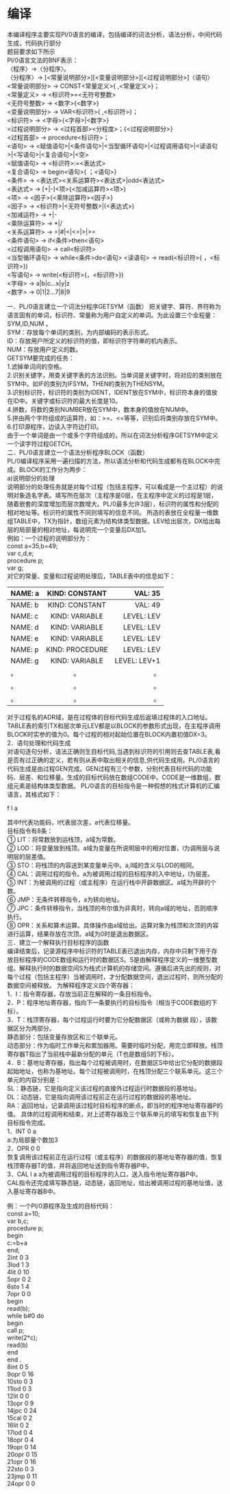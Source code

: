 # 编译

本编译程序主要实现Pl/0语言的编译，包括编译的词法分析，语法分析，中间代码生成，代码执行部分  
题目要求如下所示  
Pl/0语言文法的BNF表示：  
〈程序〉→〈分程序〉。  
〈分程序〉→ [<常量说明部分>][<变量说明部分>][<过程说明部分>]〈语句〉  
 <常量说明部分> → CONST<常量定义>{ ,<常量定义>}；  
 <常量定义> → <标识符>=<无符号整数>  
 <无符号整数> → <数字>{<数字>}  
 <变量说明部分> → VAR<标识符>{ ,<标识符>}；  
 <标识符> → <字母>{<字母>|<数字>}  
 <过程说明部分> → <过程首部><分程度>；{<过程说明部分>}  
 <过程首部> → procedure<标识符>；  
 <语句> → <赋值语句>|<条件语句>|<当型循环语句>|<过程调用语句>|<读语句>|<写语句>|<复合语句>|<空>  
 <赋值语句> → <标识符>:=<表达式>  
 <复合语句> → begin<语句>{ ；<语句>}<end>  
 <条件> → <表达式><关系运算符><表达式>|odd<表达式>  
 <表达式> → [+|-]<项>{<加减运算符><项>}  
 <项> → <因子>{<乘除运算符><因子>}  
 <因子> → <标识符>|<无符号整数>|(<表达式>)  
 <加减运符> → +|-  
 <乘除运算符> → *|/  
 <关系运算符> → =|#|<|<=|>|>=  
 <条件语句> → if<条件>then<语句>  
 <过程调用语句> → call<标识符>  
 <当型循环语句> → while<条件>do<语句> 
 <读语句> → read(<标识符>{ ，<标识符>})  
 <写语句> → write(<标识符>{，<标识符>})  
 <字母> → a|b|c…x|y|z  
 <数字> → 0|1|2…7|8|9  

一．PL/0语言建立一个词法分程序GETSYM（函数） 
把关键字、算符、界符称为语言固有的单词，标识符、常量称为用户自定义的单词。为此设置三个全程量：SYM,ID,NUM 。  
 SYM：存放每个单词的类别，为内部编码的表示形式。  
 ID：存放用户所定义的标识符的值，即标识符字符串的机内表示。  
 NUM：存放用户定义的数。  
 GETSYM要完成的任务：  
1.滤掉单词间的空格。  
2.识别关键字，用查关键字表的方法识别。当单词是关键字时，将对应的类别放在SYM中。如IF的类别为IFSYM，THEN的类别为THENSYM。  
3.识别标识符，标识符的类别为IDENT，IDENT放在SYM中，标识符本身的值放在ID中。关键字或标识符的最大长度是10。  
4.拼数，将数的类别NUMBER放在SYM中，数本身的值放在NUM中。  
5.拼由两个字符组成的运算符，如：>=、<=等等，识别后将类别存放在SYM中。  
6.打印源程序，边读入字符边打印。  
由于一个单词是由一个或多个字符组成的，所以在词法分析程序GETSYM中定义一个读字符过程GETCH。  
二．PL/0语言建立一个语法分析程序BLOCK（函数）  
PL/0编译程序采用一遍扫描的方法，所以语法分析和代码生成都有在BLOCK中完成。BLOCK的工作分为两步：  
a)说明部分的处理  
说明部分的处理任务就是对每个过程（包括主程序，可以看成是一个主过程）的说明对象造名字表。填写所在层次（主程序是0层，在主程序中定义的过程是1层，随着嵌套的深度增加而层次数增大。PL/0最多允许3层），标识符的属性和分配的相对地址等。标识符的属性不同则填写的信息不同。
所造的表放在全程量一维数组TABLE中，TX为指针，数组元素为结构体类型数据。LEV给出层次，DX给出每层的局部量的相对地址，每说明完一个变量后DX加1。  
例如：一个过程的说明部分为：  
  const a=35,b=49;  
  var c,d,e;  
  procedure p;  
var g;  
对它的常量、变量和过程说明处理后，TABLE表中的信息如下：  

NAME: a|KIND: CONSTANT|VAL: 35
:----|:-----:|-----:
NAME: b|KIND: CONSTANT|VAL: 49
NAME: c|KIND: VARIABLE|LEVEL: LEV|ADR: DX
NAME: d|KIND: VARIABLE|LEVEL: LEV|ADR: DX+1
NAME: e|KIND: VARIABLE|LEVEL: LEV|ADR: DX+2
NAME: p|KIND: PROCEDURE|LEVEL: LEV|ADR: 
NAME: g|KIND: VARIABLE|LEVEL: LEV+1|ADR: DX
。|。|。|。
。|。|。|。
。|。|。|。

对于过程名的ADR域，是在过程体的目标代码生成后返填过程体的入口地址。  
TABLE表的索引TX和层次单元LEV都是以BLOCK的参数形式出现，在主程序调用BLOCK时实参的值为0。每个过程的相对起始位置在BLOCK内置初值DX=3。  
2．语句处理和代码生成     
对语句逐句分析，语法正确则生目标代码,当遇到标识符的引用则去查TABLE表,看是否有过正确的定义，若有则从表中取出相关的信息,供代码生成用。PL/0语言的代码生成是由过程GEN完成。GEN过程有三个参数，分别代表目标代码的功能码、层差、和位移量。生成的目标代码放在数组CODE中。CODE是一维数组，数组元素是结构体类型数据。
PL/0语言的目标指令是一种假想的栈式计算机的汇编语言，其格式如下： 

f  l  a  

其中f代表功能码，l代表层次差，a代表位移量。  
目标指令有8条：  
① LIT：将常数放到运栈顶，a域为常数。  
② LOD：将变量放到栈顶。a域为变量在所说明层中的相对位置，l为调用层与说明层的层差值。  
③ STO：将栈顶的内容送到某变量单元中。a,l域的含义与LOD的相同。  
④ CAL：调用过程的指令。a为被调用过程的目标程序的入中地址，l为层差。  
⑤ INT：为被调用的过程（或主程序）在运行栈中开辟数据区。a域为开辟的个数。  
⑥ JMP：无条件转移指令，a为转向地址。  
⑦ JPC：条件转移指令，当栈顶的布尔值为非真时，转向a域的地址，否则顺序执行。  
⑧ OPR：关系和算术运算。具体操作由a域给出。运算对象为栈顶和次顶的内容进行运算，结果存放在次顶。a域为0时是退出数据区。  
三．建立一个解释执行目标程序的函数  
编译结束后，记录源程序中标识符的TABLE表已退出内存，内存中只剩下用于存放目标程序的CODE数组和运行时的数据区S。S是由解释程序定义的一维整型数组。解释执行时的数据空间S为栈式计算机的存储空间。遵循后进先出的规则，对每个过程（包括主程序）当被调用时，才分配数据空间，退出过程时，则所分配的数据空间被释放。
为解释程序定义四个寄存器：  
1．I：指令寄存器，存放当前正在解释的一条目标指令。  
2．P：程序地址寄存器，指向下一条要执行的目标指令（相当于CODE数组的下标）。  
3．T：栈顶寄存器，每个过程运行时要为它分配数据区（或称为数据   段），该数据区分为两部分。  
静态部分：包括变量存放区和三个联单元。  
动态部分：作为临时工作单元和累加器用。需要时临时分配，用完立即释放。栈顶寄存器T指出了当前栈中最新分配的单元（T也是数组S的下标）。  
4．B：基地址寄存器，指出每个过程被调用时，在数据区S中给出它分配的数据段起始地址，也称为基地址。每个过程被调用时，在栈顶分配三个联系单元。这三个单元的内容分别是：  
SL：静态链，它是指向定义该过程的直接外过程运行时数据段的基地址。  
DL：动态链，它是指向调用该过程前正在运行过程的数据段的基地址。  
RA：返回地址，记录调用该过程时目标程序的断点，即当时的程序地址寄存器P的值。 
        具体的过程调用和结束，对上述寄存器及三个联系单元的填写和恢复由下列目标指令完成。  
1．INT  0  a  
a:为局部量个数加3  
2．OPR  0  0  
恢复调用该过程前正在运行过程（或主程序）的数据段的基地址寄存器的值，恢复栈顶寄存器T的值，并将返回地址送到指令寄存器P中。  
3．CAL  l  a 
a为被调用过程的目标程序的入口，送入指令地址寄存器P中。  
CAL指令还完成填写静态链，动态链，返回地址，给出被调用过程的基地址值，送入基址寄存器B中。  
   
 例：一个Pl/0源程序及生成的目标代码：  
const a=10;  
var b,c;  
procedure p;  
begin  
  c:=b+a  
end;  
2int  0  3  
3lod  1  3  
4lit   0  10  
5opr  0  2  
6sto  1  4  
7opr  0  0  
begin  
  read(b);  
  while b#0 do  
    begin  
      call  p;  
      write(2*c);  
      read(b)  
     end  
end .  
8int  0  5  
9opr  0  16  
10sto  0  3  
11lod  0  3  
12lit   0  0  
13opr  0  9  
14jpc  0  24  
15cal  0  2  
16lit   0  2  
17lod  0  4  
18opr  0  4  
19opr  0  14  
20opr  0  15  
21opr  0  16  
22sto  0  3   
23jmp  0  11  
24opr  0  0  





